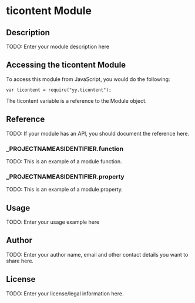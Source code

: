 # ticontent Module

## Description

TODO: Enter your module description here

## Accessing the ticontent Module

To access this module from JavaScript, you would do the following:

	var ticontent = require("yy.ticontent");

The ticontent variable is a reference to the Module object.	

## Reference

TODO: If your module has an API, you should document
the reference here.

### ___PROJECTNAMEASIDENTIFIER__.function

TODO: This is an example of a module function.

### ___PROJECTNAMEASIDENTIFIER__.property

TODO: This is an example of a module property.

## Usage

TODO: Enter your usage example here

## Author

TODO: Enter your author name, email and other contact
details you want to share here. 

## License

TODO: Enter your license/legal information here.
